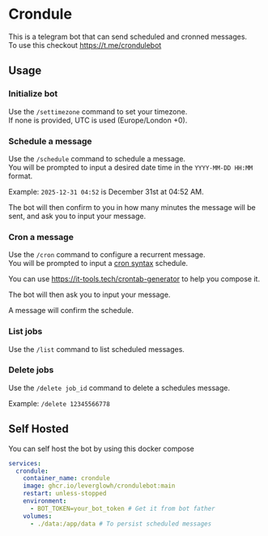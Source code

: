# Crondule
This is a telegram bot that can send scheduled and cronned messages.\
To use this checkout https://t.me/crondulebot

## Usage
### Initialize bot
Use the `/settimezone` command to set your timezone.\
If none is provided, UTC is used (Europe/London +0).

### Schedule a message
Use the `/schedule` command to schedule a message.\
You will be prompted to input a desired date time in the `YYYY-MM-DD HH:MM` format.

Example: `2025-12-31 04:52` is December 31st at 04:52 AM.

The bot will then confirm to you in how many minutes the message will be sent, and ask you to input your message.

### Cron a message
Use the `/cron` command to configure a recurrent message.\
You will be prompted to input a [cron syntax](https://en.wikipedia.org/wiki/Cron#Overview) schedule.

You can use https://it-tools.tech/crontab-generator to help you compose it.

The bot will then ask you to input your message.

A message will confirm the schedule.

### List jobs
Use the `/list` command to list scheduled messages.

### Delete jobs
Use the `/delete job_id` command to delete a schedules message.

Example: `/delete 12345566778`

## Self Hosted
You can self host the bot by using this docker compose
```yaml
services:
  crondule:
    container_name: crondule
    image: ghcr.io/leverglowh/crondulebot:main
    restart: unless-stopped
    environment:
      - BOT_TOKEN=your_bot_token # Get it from bot father
    volumes:
      - ./data:/app/data # To persist scheduled messages

```
